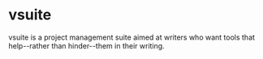 # vsuite

vsuite is a project management suite aimed at writers who want tools that
help--rather than hinder--them in their writing.
